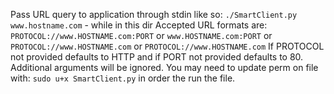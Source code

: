 Pass URL query to application through stdin like so:
`./SmartClient.py www.hostname.com` -  while in this dir
Accepted URL formats are:
`PROTOCOL://www.HOSTNAME.com:PORT` or `www.HOSTNAME.com:PORT` or `PROTOCOL://www.HOSTNAME.com` or `PROTOCOL://www.HOSTNAME.com`
If PROTOCOL not provided defaults to HTTP and if PORT not provided defaults to 80.
Additional arguments will be ignored.
You may need to update perm on file with:
`sudo u+x SmartClient.py` in order the run the file.